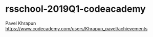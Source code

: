 # rsschool-2019Q1-codeacademy

Pavel Khrapun
https://www.codecademy.com/users/Khrapun_pavel/achievements